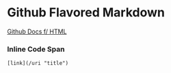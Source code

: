 # Github Flavored Markdown

[Github Docs f/ HTML](https://github.github.com/gfm/ "GFM")

### Inline Code Span
`[link](/uri "title")`

